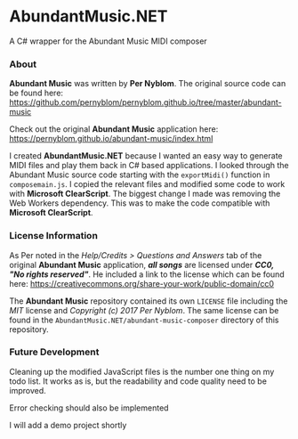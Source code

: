 # AbundantMusic.NET
A C# wrapper for the Abundant Music MIDI composer

### About

**Abundant Music** was written by **Per Nyblom**. The original source code can be found here: https://github.com/pernyblom/pernyblom.github.io/tree/master/abundant-music

Check out the original **Abundant Music** application here: https://pernyblom.github.io/abundant-music/index.html

I created **AbundantMusic.NET** because I wanted an easy way to generate MIDI files and play them back in C# based applications. I looked through the Abundant Music source code starting with the `exportMidi()` function in `composemain.js`. I copied the relevant files and modified some code to work with **Microsoft ClearScript**. The biggest change I made was removing the Web Workers dependency. This was to make the code compatible with **Microsoft ClearScript**. 

### License Information

As Per noted in the *Help/Credits > Questions and Answers* tab of the original **Abundant Music** application, **_all songs_** are licensed under **_CC0, "No rights reserved"_**. He included a link to the license which can be found here: https://creativecommons.org/share-your-work/public-domain/cc0

The **Abundant Music** repository contained its own `LICENSE` file including the *MIT* license and *Copyright (c) 2017 Per Nyblom*. The same license can be found in the `AbundantMusic.NET/abundant-music-composer` directory of this repository. 

### Future Development

Cleaning up the modified JavaScript files is the number one thing on my todo list. It works as is, but the readability and code quality need to be improved. 

Error checking should also be implemented

I will add a demo project shortly
